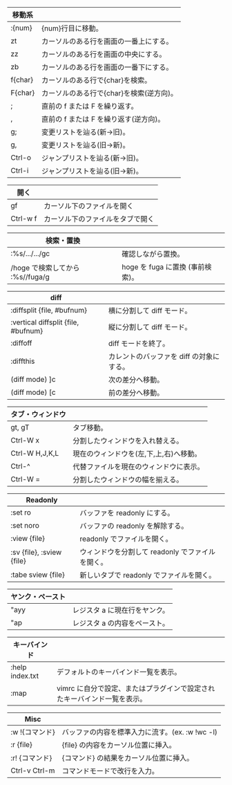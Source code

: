 | 移動系  |                                          |
| ---     | ---                                      |
| :{num}  | {num}行目に移動。                        |
| zt      | カーソルのある行を画面の一番上にする。   |
| zz      | カーソルのある行を画面の中央にする。     |
| zb      | カーソルのある行を画面の一番下にする。   |
| f{char} | カーソルのある行で{char}を検索。         |
| F{char} | カーソルのある行で{char}を検索(逆方向)。 |
| ;       | 直前の f または F を繰り返す。           |
| ,       | 直前の f または F を繰り返す(逆方向)。   |
| g;      | 変更リストを辿る(新→旧)。                |
| g,      | 変更リストを辿る(旧→新)。                |
| Ctrl-o  | ジャンプリストを辿る(新→旧)。            |
| Ctrl-i  | ジャンプリストを辿る(旧→新)。            |


| 開く     |                                  |
| ---      | ---                              |
| gf       | カーソル下のファイルを開く       |
| Ctrl-w f | カーソル下のファイルをタブで開く |


| 検索・置換                       |                                  |
| ---                              | ---                              |
| :%s/.../.../gc                   | 確認しながら置換。               |
| /hoge で検索してから :%s//fuga/g | hoge を fuga に置換 (事前検索)。 |


| diff                                |                                          |
| ---                                 | ---                                      |
| :diffsplit {file, #bufnum}          | 横に分割して diff モード。               |
| :vertical diffsplit {file, #bufnum} | 縦に分割して diff モード。               |
| :diffoff                            | diff モードを終了。                      |
| :diffthis                           | カレントのバッファを diff の対象にする。 |
| (diff mode) ]c                      | 次の差分へ移動。                         |
| (diff mode) [c                      | 前の差分へ移動。                         |


| タブ・ウィンドウ |                                         |
| ---              | ---                                     |
| gt, gT           | タブ移動。                              |
| Ctrl-W x         | 分割したウィンドウを入れ替える。        |
| Ctrl-W H,J,K,L   | 現在のウィンドウを(左,下,上,右)へ移動。 |
| Ctrl-^           | 代替ファイルを現在のウィンドウに表示。  |
| Ctrl-W =         | 分割したウィンドウの幅を揃える。        |


| Readonly                  |                                                  |
| ---                       | ---                                              |
| :set ro                   | バッファを readonly にする。                     |
| :set noro                 | バッファの readonly を解除する。                 |
| :view {file}              | readonly でファイルを開く。                      |
| :sv {file}, :sview {file} | ウィンドウを分割して readonly でファイルを開く。 |
| :tabe sview {file}        | 新しいタブで readonly でファイルを開く。         |


| ヤンク・ペースト |                               |
| ---              | ---                           |
| "ayy             | レジスタ a に現在行をヤンク。 |
| "ap              | レジスタ a の内容をペースト。 |


| キーバインド    |                                                                          |
| ---             | ---                                                                      |
| :help index.txt | デフォルトのキーバインド一覧を表示。                                     |
| :map            | vimrc に自分で設定、またはプラグインで設定されたキーバインド一覧を表示。 |


| Misc           |                                                 |
| ---            | ---                                             |
| :w !{コマンド} | バッファの内容を標準入力に流す。(ex. :w !wc -l) |
| :r {file}      | {file} の内容をカーソル位置に挿入。             |
| :r! {コマンド} | {コマンド} の結果をカーソル位置に挿入。         |
| Ctrl-v Ctrl-m  | コマンドモードで改行を入力。                    |


